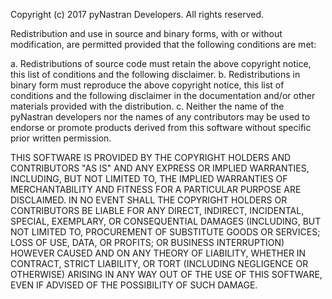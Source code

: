 Copyright (c) 2017 pyNastran Developers.
All rights reserved.

Redistribution and use in source and binary forms, with or without
modification, are permitted provided that the following conditions are met:

  a. Redistributions of source code must retain the above copyright notice,
     this list of conditions and the following disclaimer.
  b. Redistributions in binary form must reproduce the above copyright
     notice, this list of conditions and the following disclaimer in the
     documentation and/or other materials provided with the distribution.
  c. Neither the name of the pyNastran developers nor the names of any
     contributors may be used to endorse or promote products derived from
     this software without specific prior written permission.


THIS SOFTWARE IS PROVIDED BY THE COPYRIGHT HOLDERS AND CONTRIBUTORS "AS IS"
AND ANY EXPRESS OR IMPLIED WARRANTIES, INCLUDING, BUT NOT LIMITED TO, THE
IMPLIED WARRANTIES OF MERCHANTABILITY AND FITNESS FOR A PARTICULAR PURPOSE
ARE DISCLAIMED. IN NO EVENT SHALL THE COPYRIGHT HOLDERS OR CONTRIBUTORS
BE LIABLE FOR ANY DIRECT, INDIRECT, INCIDENTAL, SPECIAL, EXEMPLARY,
OR CONSEQUENTIAL DAMAGES (INCLUDING, BUT NOT LIMITED TO, PROCUREMENT OF
SUBSTITUTE GOODS OR SERVICES; LOSS OF USE, DATA, OR PROFITS; OR BUSINESS
INTERRUPTION) HOWEVER CAUSED AND ON ANY THEORY OF LIABILITY, WHETHER IN
CONTRACT, STRICT LIABILITY, OR TORT (INCLUDING NEGLIGENCE OR OTHERWISE)
ARISING IN ANY WAY OUT OF THE USE OF THIS SOFTWARE, EVEN IF ADVISED OF
THE POSSIBILITY OF SUCH DAMAGE.
